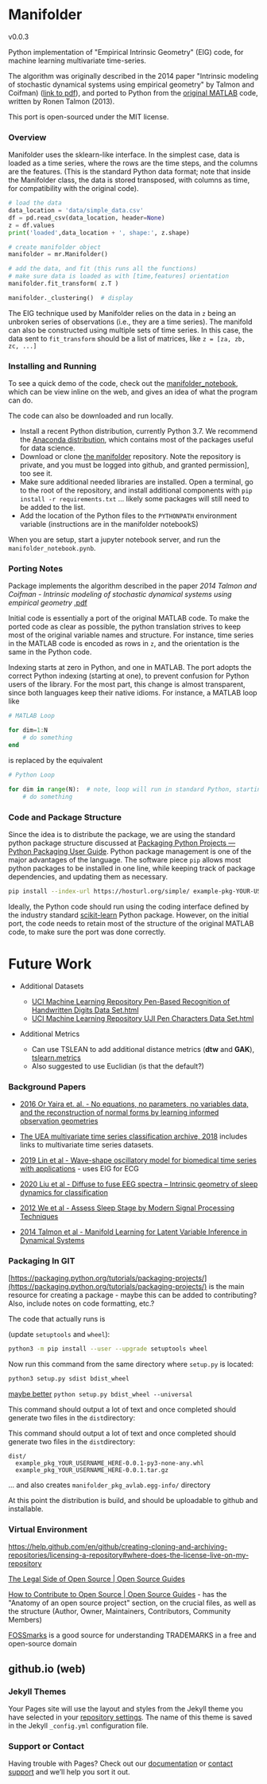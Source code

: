# Manifolder

v0.0.3

Python implementation of "Empirical Intrinsic Geometry" (EIG) code, for machine learning multivariate time-series.

The algorithm was originally described in the 2014 paper "Intrinsic modeling of stochastic dynamical systems using empirical geometry" by Talmon and Coifman) ([link to pdf](https://ronentalmon.com/wp-content/uploads/2019/03/ACHA_EIG.pdf)), and ported to Python from the [original MATLAB](http://www.runmycode.org/companion/view/191) code, written by Ronen Talmon (2013).

This port is open-sourced under the MIT license.

### Overview

Manifolder uses the sklearn-like interface.  In the simplest case, data is loaded as a time series, where the rows are the time steps, and the columns are the features.  (This is the standard Python data format; note that inside the Manifolder class, the data is stored transposed, with columns as time, for compatibility with the original code).

```python
# load the data
data_location = 'data/simple_data.csv'
df = pd.read_csv(data_location, header=None)
z = df.values
print('loaded',data_location + ', shape:', z.shape)

# create manifolder object
manifolder = mr.Manifolder()

# add the data, and fit (this runs all the functions)
# make sure data is loaded as with [time,features] orientation
manifolder.fit_transform( z.T )

manifolder._clustering()  # display
```



The EIG technique used by Manifolder relies on the data in `z` being an unbroken series of observations (i.e., they are a time series).  The manifold can also be constructed using multiple sets of time series.  In this case, the data sent to `fit_transform` should be a list of matrices, like `z = [za, zb, zc, ...]`



### Installing and Running

To see a quick demo of the code, check out the [manifolder_notebook](https://github.com/avlab/manifolder/blob/master/manifolder_notebook.ipynb), which can be view inline on the web, and gives an idea of what the program can do.

The code can also be downloaded and run locally.

* Install a recent Python distribution, currently Python 3.7.  We recommend the [Anaconda distribution](https://www.anaconda.com/distribution/#download-section), which contains most of the packages useful for data science.
* Download or clone [the manifolder](https://github.com/avlab/manifolder) repository.  Note the repository is private, and you must be logged into github, and granted permission], too see it.
* Make sure additional needed libraries are installed.  Open a terminal, go to the root of the repository, and install additional components with `pip install -r requirements.txt` ... likely some packages will still need to be added to the list.
* Add the location of the Python files to the `PYTHONPATH` environment variable (instructions are in the manifolder notebookS)

When you are setup, start a jupyter notebook server, and run the `manifolder_notebook.pynb`. 

### Porting Notes

Package implements the algorithm described in the paper *2014 Talmon and Coifman - Intrinsic modeling of stochastic dynamical systems using empirical geometry* [.pdf](https://ronentalmon.com/wp-content/uploads/2019/03/ACHA_EIG.pdf)

Initial code is essentially a port of the original MATLAB code.  To make the ported code as clear as possible, the python translation strives to keep most of the original variable names and structure.  For instance, time series in the MATLAB code is encoded as rows in `z`, and the orientation is the same in the Python code.

Indexing starts at zero in Python, and one in MATLAB.  The port adopts the correct Python indexing (starting at one), to prevent confusion for Python users of the library.  For the most part, this change is almost transparent, since both languages keep their native idioms.  For instance, a MATLAB loop like

```octave
# MATLAB Loop

for dim=1:N
	# do something
end
```

is replaced by the equivalent 

```python
# Python Loop

for dim in range(N):  # note, loop will run in standard Python, starting at dim = 0
    # do something
```

### Code and Package Structure

Since the idea is to distribute the package, we are using the standard python package structure discussed at [Packaging Python Projects — Python Packaging User Guide](https://packaging.python.org/tutorials/packaging-projects/).  Python package management is one of the major advantages of the language.  The software piece `pip` allows most python packages to be installed in one line, while keeping track of package dependencies, and updating them as necessary.

```bash
pip install --index-url https://hosturl.org/simple/ example-pkg-YOUR-USERNAME-HERE
```

Ideally, the Python code should run using the coding interface defined by the industry standard [scikit-learn](https://scikit-learn.org/stable/) Python package.  However, on the initial port, the code needs to retain most of the structure of the original MATLAB code, to make sure the port was done correctly.



# Future Work

* Additional Datasets

  * [UCI Machine Learning Repository  Pen-Based Recognition of Handwritten Digits Data Set.html](https://archive.ics.uci.edu/ml/datasets/Pen-Based+Recognition+of+Handwritten+Digits)
  * [UCI Machine Learning Repository  UJI Pen Characters Data Set.html](http://archive.ics.uci.edu/ml/datasets/UJI+Pen+Characters)
* Additional Metrics
  * Can use TSLEAN to add additional distance metrics (**dtw** and **GAK**), [tslearn.metrics](https://tslearn.readthedocs.io/en/latest/gen_modules/tslearn.metrics.html)
  * Also suggested to use Euclidian (is that the default?)



### Background Papers

* [2016 Or Yaira et. al. - No equations, no parameters, no variables  data, and the reconstruction of normal forms by learning informed observation geometries](https://www.researchgate.net/publication/311585902_No_equations_no_parameters_no_variables_data_and_the_reconstruction_of_normal_forms_by_learning_informed_observation_geometries)

* [The UEA multivariate time series classification archive, 2018](https://arxiv.org/pdf/1811.00075.pdf) includes links to multivariate time series datasets.

* [2019 Lin et al - Wave-shape oscillatory model for biomedical time series with applications](https://www.researchgate.net/publication/334161695_Wave-shape_oscillatory_model_for_biomedical_time_series_with_applications) - uses EIG for ECG

* [2020 Liu et al - Diffuse to fuse EEG spectra – Intrinsic geometry of sleep dynamics for classification](https://www.sciencedirect.com/science/article/pii/S1746809419301508)

* [2012 We et al - Assess Sleep Stage by Modern Signal Processing
Techniques](https://arxiv.org/pdf/1410.1013.pdf)

* [2014 Talmon et al - Manifold Learning for Latent Variable Inference in Dynamical Systems](https://cpsc.yale.edu/sites/default/files/files/tr1491.pdf)


### Packaging In GIT

[https://packaging.python.org/tutorials/packaging-projects/](https://packaging.python.org/tutorials/packaging-projects/) is the main resource for creating a package - maybe this can be added to contributing?  Also, include notes on code formatting, etc.?

The code that actually runs is

(update `setuptools` and `wheel`):

```bash
python3 -m pip install --user --upgrade setuptools wheel
```

Now run this command from the same directory where `setup.py` is located:

```bash
python3 setup.py sdist bdist_wheel
```

[maybe better](https://packaging.python.org/guides/distributing-packages-using-setuptools/) `python setup.py bdist_wheel --universal`

This command should output a lot of text and once completed should generate two files in the `dist`directory:

This command should output a lot of text and once completed should generate two files in the `dist`directory:

```
dist/
  example_pkg_YOUR_USERNAME_HERE-0.0.1-py3-none-any.whl
  example_pkg_YOUR_USERNAME_HERE-0.0.1.tar.gz
```

... and also creates `manifolder_pkg_avlab.egg-info/` directory

At this point the distribution is build, and should be uploadable to github and installable.  

### Virtual Environment



https://help.github.com/en/github/creating-cloning-and-archiving-repositories/licensing-a-repository#where-does-the-license-live-on-my-repository



[The Legal Side of Open Source | Open Source Guides](https://opensource.guide/legal/)

[How to Contribute to Open Source | Open Source Guides](https://opensource.guide/how-to-contribute/) - has the "Anatomy of an open source project" section, on the crucial files, as well as the structure (Author, Owner, Maintainers, Contributors, Community Members)

[FOSSmarks](http://fossmarks.org) is a good source for understanding TRADEMARKS in a free and open-source domain


## github.io (web)

### Jekyll Themes

Your Pages site will use the layout and styles from the Jekyll theme you have selected in your [repository settings](https://github.com/avlab/avlab.github.io/settings). The name of this theme is saved in the Jekyll `_config.yml` configuration file.

### Support or Contact

Having trouble with Pages? Check out our [documentation](https://help.github.com/categories/github-pages-basics/) or [contact support](https://github.com/contact) and we’ll help you sort it out.





